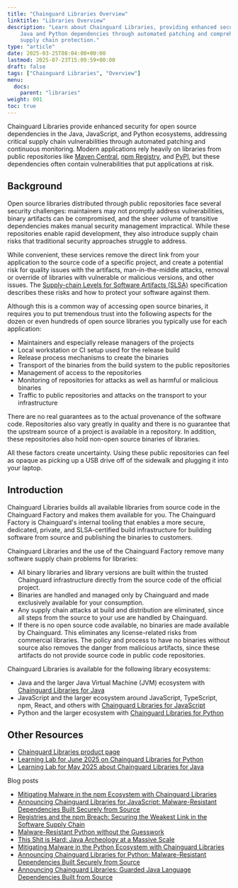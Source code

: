 ```yaml
---
title: "Chainguard Libraries Overview"
linktitle: "Libraries Overview"
description: "Learn about Chainguard Libraries, providing enhanced security for 
    Java and Python dependencies through automated patching and comprehensive
    supply chain protection."
type: "article"
date: 2025-03-25T08:04:00+00:00
lastmod: 2025-07-23T15:09:59+00:00
draft: false
tags: ["Chainguard Libraries", "Overview"]
menu:
  docs:
    parent: "libraries"
weight: 001
toc: true
---
```


Chainguard Libraries provide enhanced security for open source dependencies in
the Java, JavaScript, and Python ecosystems, addressing critical supply chain
vulnerabilities through automated patching and continuous monitoring. Modern
applications rely heavily on libraries from public repositories like [Maven
Central](https://central.sonatype.com/), [npm Registry](https://www.npmjs.com/),
and [PyPI](https://pypi.org/), but these dependencies often contain
vulnerabilities that put applications at risk.

## Background

Open source libraries distributed through public repositories face several
security challenges: maintainers may not promptly address vulnerabilities,
binary artifacts can be compromised, and the sheer volume of transitive
dependencies makes manual security management impractical. While these
repositories enable rapid development, they also introduce supply chain risks
that traditional security approaches struggle to address.

While convenient, these services remove the direct link from your application to
the source code of a specific project, and create a potential risk for quality
issues with the artifacts, man-in-the-middle attacks, removal or override of
libraries with vulnerable or malicious versions, and other issues. The
[Supply-chain Levels for Software Artifacts (SLSA)](https://slsa.dev/)
specification describes these risks and how to protect your software against
them.

Although this is a common way of accessing open source binaries, it requires you
to put tremendous trust into the following aspects for the dozen or even
hundreds of open source libraries you typically use for each application:

* Maintainers and especially release managers of the projects
* Local workstation or CI setup used for the release build
* Release process mechanisms to create the binaries
* Transport of the binaries from the build system to the public repositories
* Management of access to the repositories
* Monitoring of repositories for attacks as well as harmful or malicious
  binaries
* Traffic to public repositories and attacks on the transport to your
  infrastructure

There are no real guarantees as to the actual provenance of the software code.
Repositories also vary greatly in quality and there is no guarantee that the
upstream source of a project is available in a repository. In addition, these
repositories also hold non-open source binaries of libraries.

All these factors create uncertainty. Using these public repositories can feel
as opaque as picking up a USB drive off of the sidewalk and plugging it into
your laptop.

## Introduction

Chainguard Libraries builds all available libraries from source code in the
Chainguard Factory and makes them available for you. The Chainguard Factory
is Chainguard's internal tooling that enables a more secure, dedicated,
private, and SLSA-certified build infrastructure for building software from
source and publishing the binaries to customers.

Chainguard Libraries and the use of the Chainguard Factory remove many software
supply chain problems for libraries:

* All binary libraries and library versions are built within the trusted
  Chainguard infrastructure directly from the source code of the official
  project.
* Binaries are handled and managed only by Chainguard and made exclusively
  available for your consumption.
* Any supply chain attacks at build and distribution are eliminated, since all
  steps from the source to your use are handled by Chainguard.
* If there is no open source code available, no binaries are made available by
  Chainguard. This eliminates any license-related risks from commercial
  libraries. The policy and process to have no binaries without source also
  removes the danger from malicious artifacts, since these artifacts do not
  provide source code in public code repositories.

Chainguard Libraries is available for the following library ecosystems:

* Java and the larger Java Virtual Machine (JVM) ecosystem with
  [Chainguard Libraries for Java](/chainguard/libraries/java/overview/)
* JavaScript and the larger ecosystem around JavaScript, TypeScript, npm, React,
  and others with 
  [Chainguard Libraries for JavaScript](/chainguard/libraries/javascript/overview/)
* Python and the larger ecosystem with
  [Chainguard Libraries for Python](/chainguard/libraries/python/overview/)

## Other Resources

* [Chainguard Libraries product page](https://www.chainguard.dev/libraries)
* [Learning Lab for June 2025 on Chainguard Libraries for Python](/software-security/learning-labs/ll202506/)
* [Learning Lab for May 2025 about Chainguard Libraries for Java](/software-security/learning-labs/ll202505/)

Blog posts

* [Mitigating Malware in the npm Ecosystem with Chainguard Libraries](https://www.chainguard.dev/unchained/mitigating-malware-in-the-npm-ecosystem-with-chainguard-libraries
)
* [Announcing Chainguard Libraries for JavaScript: Malware-Resistant Dependencies Built Securely from Source](https://www.chainguard.dev/unchained/announcing-chainguard-libraries-for-javascript-malware-resistant-dependencies-built-securely-from-source)
* [Registries and the npm Breach: Securing the Weakest Link in the Software Supply Chain](https://www.chainguard.dev/unchained/registries-and-the-npm-breach-securing-the-weakest-link-in-the-software-supply-chain)
* [Malware-Resistant Python without the Guesswork](https://www.chainguard.dev/unchained/malware-resistant-python-without-the-guesswork)
* [This Shit is Hard: Java Archeology at a Massive Scale](https://www.chainguard.dev/unchained/this-shit-is-hard-java-archeology-at-a-massive-scale)
* [Mitigating Malware in the Python Ecosystem with Chainguard Libraries](https://www.chainguard.dev/unchained/mitigating-malware-in-the-python-ecosystem-with-chainguard-libraries)
* [Announcing Chainguard Libraries for Python: Malware-Resistant Dependencies Built Securely from Source](https://www.chainguard.dev/unchained/announcing-chainguard-libraries-for-python-malware-resistant-dependencies-built-securely-from-source)
* [Announcing Chainguard Libraries: Guarded Java Language Dependencies Built from Source](https://www.chainguard.dev/unchained/announcing-chainguard-libraries-guarded-java-language-dependencies-built-from-source)


